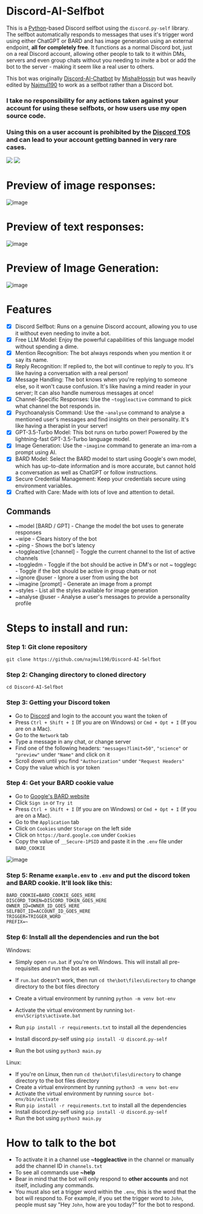 # Discord-AI-Selfbot

This is a [Python](https://www.python.org)-based Discord selfbot using the `discord.py-self` library. The selfbot automatically responds to messages that uses it's trigger word using either ChatGPT or BARD and has image generation using an external endpoint, **all for completely free**. It functions as a normal Discord bot, just on a real Discord account, allowing other people to talk to it within DMs, servers and even group chats without you needing to invite a bot or add the bot to the server - making it seem like a real user to others.

This bot was originally [Discord-AI-Chatbot](https://github.com/mishalhossin/Discord-Chatbot-Gpt4Free/) by [MishalHossin](https://github.com/mishalhossin/) but was heavily edited by [Najmul190](https://github.com/najmul190) to work as a selfbot rather than a Discord bot.

### <strong> I take no responsibility for any actions taken against your account for using these selfbots, or how users use my open source code.</strong>

### <strong>Using this on a user account is prohibited by the [Discord TOS](https://discord.com/terms) and can lead to your account getting banned in very rare cases.</strong>

<p float="left">
  <img style="vertical-align: top;" src="https://discord.c99.nl/widget/theme-4/451627446941515817.png"/>
  <img src="https://lanyard.cnrad.dev/api/1025245410224263258?theme=dark&bg=171515&borderRadius=5px&animated=true&idleMessage=15%20year%20old%20solo%20dev" al/> 
</p>

# Preview of image responses:

![image](https://user-images.githubusercontent.com/91066601/236717834-e3f6939f-3641-425c-b9f7-424a38f86ac4.png)

# Preview of text responses:

![image](https://cdn.discordapp.com/attachments/685944147638485062/1107081044219408444/image.png)

# Preview of Image Generation:

![image](https://media.discordapp.net/attachments/715284506289897513/1113931350039343104/image.png?width=748&height=391)

# Features

- [x] Discord Selfbot: Runs on a genuine Discord account, allowing you to use it without even needing to invite a bot.
- [x] Free LLM Model: Enjoy the powerful capabilities of this language model without spending a dime.
- [x] Mention Recognition: The bot always responds when you mention it or say its name.
- [x] Reply Recognition: If replied to, the bot will continue to reply to you. It's like having a conversation with a real person!
- [x] Message Handling: The bot knows when you're replying to someone else, so it won't cause confusion. It's like having a mind reader in your server; It can also handle numerous messages at once!
- [x] Channel-Specific Responses: Use the `~toggleactive` command to pick what channel the bot responds in.
- [x] Psychoanalysis Command: Use the `~analyse` command to analyse a mentioned user's messages and find insights on their personality. It's like having a therapist in your server!
- [x] GPT-3.5-Turbo Model: This bot runs on turbo power! Powered by the lightning-fast GPT-3.5-Turbo language model.
- [x] Image Generation: Use the `~imagine` command to generate an ima-rom a prompt using AI.
- [x] BARD Model: Select the BARD model to start using Google's own model, which has up-to-date information and is more accurate, but cannot hold a conversation as well as ChatGPT or follow instructions.
- [x] Secure Credential Management: Keep your credentials secure using environment variables.
- [x] Crafted with Care: Made with lots of love and attention to detail.

## Commands

- ~model [BARD / GPT] - Change the model the bot uses to generate responses
- ~wipe - Clears history of the bot
- ~ping - Shows the bot's latency
- ~toggleactive [channel] - Toggle the current channel to the list of active channels
- ~toggledm - Toggle if the bot should be active in DM's or not
  ~ togglegc - Toggle if the bot should be active in group chats or not
- ~ignore @user - Ignore a user from using the bot
- ~imagine [prompt] - Generate an image from a prompt
- ~styles - List all the styles available for image generation
- ~analyse @user - Analyse a user's messages to provide a personality profile

# Steps to install and run:

### Step 1: Git clone repository

```
git clone https://github.com/najmul190/Discord-AI-Selfbot
```

### Step 2: Changing directory to cloned directory

```
cd Discord-AI-Selfbot
```

### Step 3: Getting your Discord token

- Go to [Discord](https://canary.discord.com) and login to the account you want the token of
- Press `Ctrl + Shift + I` (If you are on Windows) or `Cmd + Opt + I` (If you are on a Mac).
- Go to the `Network` tab
- Type a message in any chat, or change server
- Find one of the following headers: `"messages?limit=50"`, `"science"` or `"preview"` under `"Name"` and click on it
- Scroll down until you find `"Authorization"` under `"Request Headers"`
- Copy the value which is yor token

### Step 4: Get your BARD cookie value

- Go to [Google's BARD website](https://bard.google.com)
- Click `Sign in` or `Try it`
- Press `Ctrl + Shift + I` (If you are on Windows) or `Cmd + Opt + I` (If you are on a Mac).
- Go to the `Application` tab
- Click on `Cookies` under `Storage` on the left side
- Click on `https://bard.google.com` under `Cookies`
- Copy the value of `__Secure-1PSID` and paste it in the `.env` file under `BARD_COOKIE`

![image](https://media.discordapp.net/attachments/918997350238797855/1129414138347651122/image.png?width=481&height=357)

### Step 5: Rename `example.env` to `.env` and put the discord token and BARD cookie. It'll look like this:

```
BARD_COOKIE=BARD_COOKIE_GOES_HERE
DISCORD_TOKEN=DISCORD_TOKEN_GOES_HERE
OWNER_ID=OWNER_ID_GOES_HERE
SELFBOT_ID=ACCOUNT_ID_GOES_HERE
TRIGGER=TRIGGER_WORD
PREFIX=~
```

### Step 6: Install all the dependencies and run the bot

Windows:

- Simply open `run.bat` if you're on Windows. This will install all pre-requisites and run the bot as well.

- If `run.bat` doesn't work, then run `cd the\bot\files\directory` to change directory to the bot files directory
- Create a virtual environment by running `python -m venv bot-env`
- Activate the virtual environment by running `bot-env\Scripts\activate.bat`
- Run `pip install -r requirements.txt` to install all the dependencies
- Install discord.py-self using `pip install -U discord.py-self`
- Run the bot using `python3 main.py`

Linux:

- If you're on Linux, then run `cd the\bot\files\directory` to change directory to the bot files directory
- Create a virtual environment by running `python3 -m venv bot-env`
- Activate the virtual environment by running `source bot-env/bin/activate`
- Run `pip install -r requirements.txt` to install all the dependencies
- Install discord.py-self using `pip install -U discord.py-self`
- Run the bot using `python3 main.py`

# How to talk to the bot

- To activate it in a channel use **~toggleactive** in the channel or manually add the channel ID in `channels.txt`
- To see all commands use **~help**
- Bear in mind that the bot will only respond to **other accounts** and not itself, including any commands.
- You must also set a trigger word within the `.env`, this is the word that the bot will respond to. For example, if you set the trigger word to `John`, people must say "Hey `John`, how are you today?" for the bot to respond.

